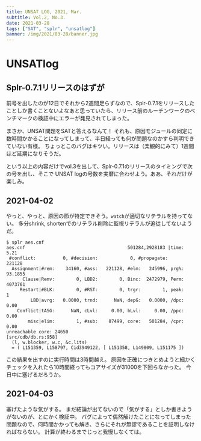 ```yaml
---
title: UNSAT LOG, 2021, Mar.
subtitle: Vol.2, No.3.
date: 2021-03-28
tags: ["SAT", "splr", "unsatlog"]
banner: /img/2021/03-28/banner.jpg
---
```

# UNSATlog

## Splr-0.7.1リリースのはずが

前号を出したのが12日でそれから2週間足らずなので、Splr-0.7.1をリリースしたことしか書くことないよなあと思っていたら、リリース前のルーチンワークのベンチマークの検証中にエラーが発見されてしまった。

まさか、UNSAT問題をSATと答えるなんて！
それも、原因モジュールの同定に数時間かかることになってしまって、半日経っても何が問題なのかすら判明できていない有様。
ちょっとこのバグはキツい。リリースは（楽観的にみて）1週間ほど延期になりそうだ。

という以上の内容だけでvol.3を出して、Splr-0.7.1のリリースのタイミングで次の号を出し、そこで UNSAT logの号数を実暦に合わせよう。ああ、それだけが楽しみ。

## 2021-04-02

やっと、やっと、原因の節が特定できそう。`watch`が適切なリテラルを持ってない。
多分shrink, shortenでのリテラル削除に監視リテラルが追従してないようだ。

```
$ splr aes.cnf
aes.cnf                                      501284,2928183 |time:     5.21
 #conflict:          0, #decision:            0, #propagate:         221128
  Assignment|#rem:    34160, #ass:   221128, #elm:   245996, prg%:  93.1855
      Clause|Remv:        0, LBD2:        0, Binc:  2472979, Perm:  4073761
     Restart|#BLK:        0, #RST:        0, trgr:        1, peak:        1
         LBD|avrg:   0.0000, trnd:      NaN, depG:   0.0000, /dpc:     0.00
    Conflict|tASG:      NaN, cLvl:     0.00, bLvl:     0.00, /ppc:     0.00
        misc|elim:        1, #sub:    87499, core:   501284, /cpr:     0.00
unreachable core: 24650
[src/cdb/db.rs:958] 
  (l, w.blocker, w.c, &c.lits)
  = ( L151359, L158797, Cid3949122, [ L151358, L149809, L151175 ])
```

この結果を出すのに実行時間は3時間越え。
原因を正確につきとめようと細かくチェックを入れたら10時間経ってもコアサイズが31000を下回らなかった。
今日中に塞げるだろうか。

## 2021-04-03

塞げたような気がする。
まだ結論が出てないので「気がする」としか書きようがないのが、とにかく検証中。
バグによって偶然解けたことになってしまった問題なので、何時間かかっても解き、さらにそれが無謬であることを証明しなければならない。
計算が終わるまでじっと我慢しなくては。

